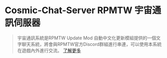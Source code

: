 # Cosmic-Chat-Server RPMTW 宇宙通訊伺服器  


> 宇宙通訊系統是RPMTW Update Mod 自動中文化更新模組提供的一個文字聊天系統，將會與RPMTW官方Discord群組進行串連，可以使用本系統在遊戲內外進行交流。
[了解更多](https://www.rpmtw.ga/Wiki/RPMTW-Update-Mod-Related#h.krxvof43ocod )

